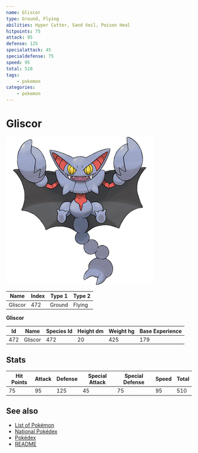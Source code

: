 ```yaml
---
name: Gliscor
type: Ground, Flying
abilities: Hyper Cutter, Sand Veil, Poison Heal
hitpoints: 75
attack: 95
defense: 125
specialattack: 45
specialdefense: 75
speed: 95
total: 510
tags:
    - pokemon
categories:
    - pokemon
---
```


# Gliscor


![Gliscor](images/472.png)

| **Name** | **Index** | **Type 1** | **Type 2** |
|----|----|----|----|
| Gliscor | 472 | Ground | Flying  |

**Gliscor** 




| **Id** | **Name** | **Species Id** | **Height dm** | **Weight hg** | **Base Experience** |
|--------|----------|----------------|------------|------------|---------------------|
| 472 | Gliscor | 472 | 20 | 425 | 179 |



## Stats

| **Hit Points** | **Attack** | **Defense** | **Special Attack** | **Special Defense** | **Speed** | **Total** |
|----------------|------------|-------------|--------------------|---------------------|-----------|-----------|
| 75 | 95 | 125 | 45 | 75 | 95 | 510 |

## See also

- [List of Pokémon](../pokemon.md)
- [National Pokédex](../national_pokedex.md)
- [Pokédex](../pokedex.md)
- [README](../README.md)
